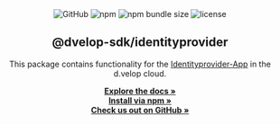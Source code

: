 <div style="text-align: center">
  <img alt="GitHub" src="https://img.shields.io/badge/GitHub-dvelop--sdk--node-%23ff0844?logo=github&style=flat-square">
  <img alt="npm" src="https://img.shields.io/npm/v/@dvelop-sdk/identityprovider?style=flat-square&logo=npm&style=flat-square">
  <img alt="npm bundle size" src="https://img.shields.io/bundlephobia/min/@dvelop-sdk/identityprovider?style=flat-square">
  <img alt="license" src="https://img.shields.io/github/license/d-velop/dvelop-sdk-node?style=flat-square">
  </br>
  <h2>@dvelop-sdk/identityprovider</h2>
  <p>This package contains functionality for the <a href="https://developer.d-velop.de/documentation/idpapi/en/identityprovider-app-201523580.html">Identityprovider-App</a> in the d.velop cloud.</p>
  <a href="https://d-velop.github.io/dvelop-sdk-node/modules/identityprovider.html"><strong>Explore the docs »</strong></a>
  </br>
  <a href=""><strong>Install via npm »</strong></a>
  </br>
  <a href="https://github.com/d-velop/dvelop-sdk-node"><strong>Check us out on GitHub »</strong></a>
</div>